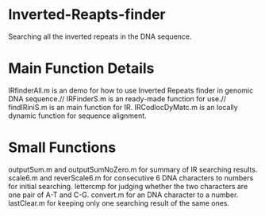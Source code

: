 # Inverted-Reapts-finder
Searching all the inverted repeats in the DNA sequence.

# Main Function Details
IRfinderAll.m is an demo for how to use Inverted Repeats finder in genomic DNA sequence.//
IRFinderS.m is an ready-made function for use.//
findIRiniS.m is an main function for IR.
IRCodlocDyMatc.m is an locally dynamic function for sequence alignment.

# Small Functions
outputSum.m and outputSumNoZero.m for summary of IR searching results.
scale6.m and reverScale6.m for consecutive 6 DNA characters to numbers for initial searching.
lettercmp for judging whether the two characters are one pair of A-T and C-G.
convert.m for an DNA character to a number.
lastClear.m for keeping only one searching result of the same ones.



